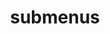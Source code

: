 ---
layout: page
title: submenus
nav: true
nav_order: 6
dropdown: true
# children: 
#     - title: publications
#       permalink: /publications/
#     - title: divider
#     - title: projects
#       permalink: /projects/
---